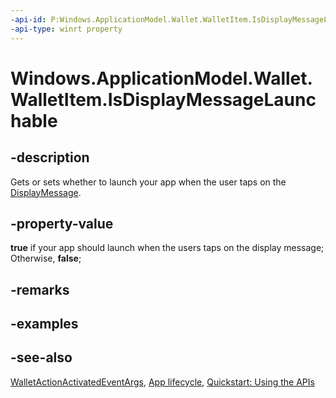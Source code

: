 ```yaml
---
-api-id: P:Windows.ApplicationModel.Wallet.WalletItem.IsDisplayMessageLaunchable
-api-type: winrt property
---
```


<!-- Property syntax
public bool IsDisplayMessageLaunchable { get;  set; }
-->

# Windows.ApplicationModel.Wallet.WalletItem.IsDisplayMessageLaunchable

## -description
Gets or sets whether to launch your app when the user taps on the [DisplayMessage](walletitem_displaymessage.md).

## -property-value
**true** if your app should launch when the users taps on the display message; Otherwise, **false**;

## -remarks

## -examples

## -see-also
[WalletActionActivatedEventArgs](../windows.applicationmodel.activation/walletactionactivatedeventargs.md), [App lifecycle](https://msdn.microsoft.com/library/6c469e77-f1e3-4859-a27b-c326f9616d10), [Quickstart: Using the   APIs](https://msdn.microsoft.com/library/4312628c-37a3-48a7-b41f-14605d478cf7)
